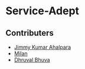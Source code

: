 # Service-Adept

## Contributers 
  * [Jimmy Kumar Ahalpara](https://github.com/jimmyahalpara)
  * [Milan]()
  * [Dhruval Bhuva](https://github.com/DhruvalBhuva)
